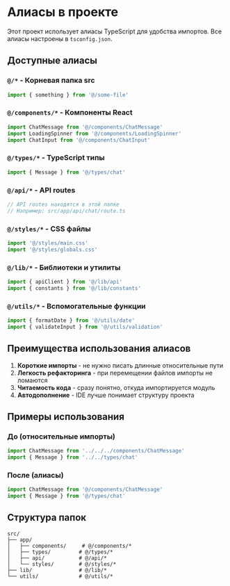 # Алиасы в проекте

Этот проект использует алиасы TypeScript для удобства импортов. Все алиасы настроены в `tsconfig.json`.

## Доступные алиасы

### `@/*` - Корневая папка src

```typescript
import { something } from '@/some-file'
```

### `@/components/*` - Компоненты React

```typescript
import ChatMessage from '@/components/ChatMessage'
import LoadingSpinner from '@/components/LoadingSpinner'
import ChatInput from '@/components/ChatInput'
```

### `@/types/*` - TypeScript типы

```typescript
import { Message } from '@/types/chat'
```

### `@/api/*` - API routes

```typescript
// API routes находятся в этой папке
// Например: src/app/api/chat/route.ts
```

### `@/styles/*` - CSS файлы

```typescript
import '@/styles/main.css'
import '@/styles/globals.css'
```

### `@/lib/*` - Библиотеки и утилиты

```typescript
import { apiClient } from '@/lib/api'
import { constants } from '@/lib/constants'
```

### `@/utils/*` - Вспомогательные функции

```typescript
import { formatDate } from '@/utils/date'
import { validateInput } from '@/utils/validation'
```

## Преимущества использования алиасов

1. **Короткие импорты** - не нужно писать длинные относительные пути
2. **Легкость рефакторинга** - при перемещении файлов импорты не ломаются
3. **Читаемость кода** - сразу понятно, откуда импортируется модуль
4. **Автодополнение** - IDE лучше понимает структуру проекта

## Примеры использования

### До (относительные импорты)

```typescript
import ChatMessage from '../../../components/ChatMessage'
import { Message } from '../../types/chat'
```

### После (алиасы)

```typescript
import ChatMessage from '@/components/ChatMessage'
import { Message } from '@/types/chat'
```

## Структура папок

```
src/
├── app/
│   ├── components/     # @/components/*
│   ├── types/         # @/types/*
│   ├── api/           # @/api/*
│   └── styles/        # @/styles/*
├── lib/               # @/lib/*
└── utils/             # @/utils/*
```
